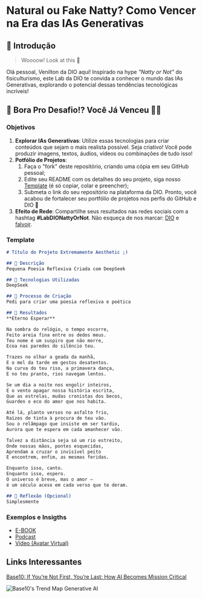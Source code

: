 # Natural ou Fake Natty? Como Vencer na Era das IAs Generativas

## 🚀 Introdução

> Woooow! Look at this 👀

Olá pessoal, Venilton da DIO aqui! Inspirado na hype _"Natty or Not"_ do fisiculturismo, este Lab da DIO te convida a conhecer o mundo das IAs Generativas, explorando o potencial dessas tendências tecnológicas incríveis!

## 🎯 Bora Pro Desafio!? Você Já Venceu 💪🤓

### Objetivos

1. **Explorar IAs Generativas**: Utilize essas tecnologias para criar conteúdos que sejam o mais realista possível. Seja criativo! Você pode produzir imagens, textos, áudios, vídeos ou combinações de tudo isso!
1. **Potfólio de Projetos**:
    1. Faça o "fork" deste repositório, criando uma cópia em seu GitHub pessoal;
    2. Edite seu README com os detalhes do seu projeto, siga nosso [Template](#template) (é só copiar, colar e preencher);
    3. Submeta o link do seu repositório na plataforma da DIO. Pronto, você acabou de fortalecer seu portfólio de projetos nos perfis do GitHub e DIO 🚀
1. **Efeito de Rede**: Compartilhe seus resultados nas redes sociais com a hashtag **#LabDIONattyOrNot**. Não esqueça de nos marcar: [DIO](https://www.linkedin.com/school/dio-makethechange) e [falvojr](https://www.linkedin.com/in/falvojr).

### Template

```markdown
# Título do Projeto Extremamente Aesthetic ;)

## 📒 Descrição
Pequena Poesia Reflexiva Criada com DeepSeek

## 🤖 Tecnologias Utilizadas
DeepSeek

## 🧐 Processo de Criação
Pedi para criar uma poesia reflexiva e poética

## 🚀 Resultados
**Eterno Esperar**  

Na sombra do relógio, o tempo escorre,  
Feito areia fina entre os dedos meus.  
Teu nome é um suspiro que não morre,  
Ecoa nas paredes do silêncio teu.  

Trazes no olhar a geada da manhã,  
E o mel da tarde em gestos desatentos.  
Na curva do teu riso, a primavera dança,  
E no teu pranto, rios navegam lentos.  

Se um dia a noite nos engolir inteiros,  
E o vento apagar nossa história escrita,  
Que as estrelas, mudas cronistas dos becos,  
Guarden o eco do amor que nos habita.  

Até lá, planto versos no asfalto frio,  
Raízes de tinta à procura de teu vão.  
Sou o relâmpago que insiste em ser tardio,  
Aurora que te espera em cada amanhecer vão.  

Talvez a distância seja só um rio estreito,  
Onde nossas mãos, pontes esquecidas,  
Aprendam a cruzar o invisível peito  
E encontrem, enfim, as mesmas feridas.  

Enquanto isso, canto.  
Enquanto isso, espero.  
O universo é breve, mas o amor —  
é um século aceso em cada verso que te deram.

## 💭 Reflexão (Opcional)
Simplesmente 
```

### Exemplos e Insigths

- [E-BOOK](/exemplos/E-BOOK.md)
- [Podcast](/exemplos/PODCAST.md)
- [Vídeo (Avatar Virtual)](/exemplos/VIDEO.md)

## Links Interessantes

[Base10: If You’re Not First, You’re Last: How AI Becomes Mission Critical](https://base10.vc/post/generative-ai-mission-critical/)

![Base10's Trend Map Generative AI](https://github.com/digitalinnovationone/lab-natty-or-not/assets/730492/f4df26e8-f8f7-4419-8252-c69d73ea930c)
